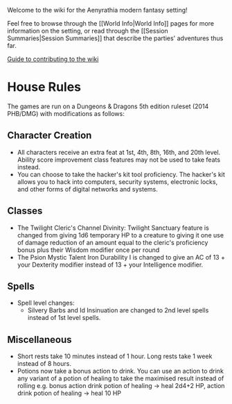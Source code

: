 Welcome to the wiki for the Aenyrathia modern fantasy setting!

Feel free to browse through the [[World Info|World Info]] pages for more information on the setting, or read through the [[Session Summaries|Session Summaries]] that describe the parties' adventures thus far.

[Guide to contributing to the wiki](https://aenyrathia.wiki/-/help)
# House Rules
The games are run on a Dungeons & Dragons 5th edition ruleset (2014 PHB/DMG) with modifications as follows:
## Character Creation
- All characters receive an extra feat at 1st, 4th, 8th, 16th, and 20th level. Ability score improvement class features may not be used to take feats instead.
- You can choose to take the hacker's kit tool proficiency. The hacker's kit allows you to hack into computers, security systems, electronic locks, and other forms of digital networks and systems.
## Classes
- The Twilight Cleric's Channel Divinity: Twilight Sanctuary feature is changed from giving 1d6 temporary HP to a creature to giving it one use of damage reduction of an amount equal to the cleric's proficiency bonus plus their Wisdom modifier once per round
- The Psion Mystic Talent Iron Durability I is changed to give an AC of 13 + your Dexterity modifier instead of 13 + your Intelligence modifier.
## Spells
- Spell level changes:
	- Silvery Barbs and Id Insinuation are changed to 2nd level spells instead of 1st level spells.
## Miscellaneous
- Short rests take 10 minutes instead of 1 hour. Long rests take 1 week instead of 8 hours.
- Potions now take a bonus action to drink. You can use an action to drink any variant of a potion of healing to take the maximised result instead of rolling e.g. bonus action drink potion of healing -> heal 2d4+2 HP, action drink potion of healing -> heal 10 HP
